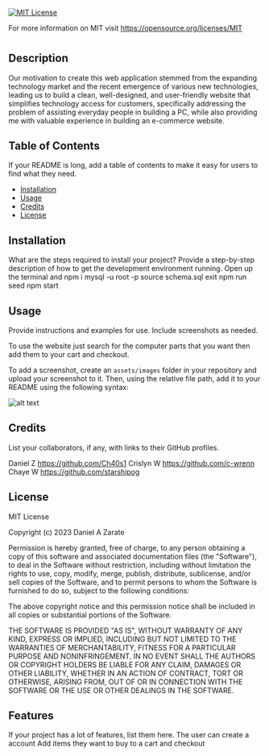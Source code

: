 [![MIT License](https://img.shields.io/badge/License-MIT-blue.svg)](https://opensource.org/licenses/MIT)

For more information on MIT visit https://opensource.org/licenses/MIT
# <CyberMart>

## Description

Our motivation to create this web application stemmed from the expanding technology market and the recent emergence of various new technologies, leading us to build a clean, well-designed, and user-friendly website that simplifies technology access for customers, specifically addressing the problem of assisting everyday people in building a PC, while also providing me with valuable experience in building an e-commerce website.

## Table of Contents

If your README is long, add a table of contents to make it easy for users to find what they need.

- [Installation](#installation)
- [Usage](#usage)
- [Credits](#credits)
- [License](#license)

## Installation

What are the steps required to install your project? Provide a step-by-step description of how to get the development environment running.
Open up the terminal and npm i
mysql -u root -p
source schema.sql
exit
npm run seed
npm start

## Usage

Provide instructions and examples for use. Include screenshots as needed.

To use the website just search for the computer parts that you want then add them to your cart and checkout.


To add a screenshot, create an `assets/images` folder in your repository and upload your screenshot to it. Then, using the relative file path, add it to your README using the following syntax:

![alt text](assets/images/screenshot.png)

## Credits

List your collaborators, if any, with links to their GitHub profiles.

Daniel Z https://github.com/Ch40s1
Crislyn W https://github.com/c-wrenn
Chaye W https://github.com/starshipog


## License

MIT License

Copyright (c) 2023 Daniel A Zarate

Permission is hereby granted, free of charge, to any person obtaining a copy
of this software and associated documentation files (the "Software"), to deal
in the Software without restriction, including without limitation the rights
to use, copy, modify, merge, publish, distribute, sublicense, and/or sell
copies of the Software, and to permit persons to whom the Software is
furnished to do so, subject to the following conditions:

The above copyright notice and this permission notice shall be included in all
copies or substantial portions of the Software.

THE SOFTWARE IS PROVIDED "AS IS", WITHOUT WARRANTY OF ANY KIND, EXPRESS OR
IMPLIED, INCLUDING BUT NOT LIMITED TO THE WARRANTIES OF MERCHANTABILITY,
FITNESS FOR A PARTICULAR PURPOSE AND NONINFRINGEMENT. IN NO EVENT SHALL THE
AUTHORS OR COPYRIGHT HOLDERS BE LIABLE FOR ANY CLAIM, DAMAGES OR OTHER
LIABILITY, WHETHER IN AN ACTION OF CONTRACT, TORT OR OTHERWISE, ARISING FROM,
OUT OF OR IN CONNECTION WITH THE SOFTWARE OR THE USE OR OTHER DEALINGS IN THE
SOFTWARE.

## Features

If your project has a lot of features, list them here.
The user can create a account
Add items they want to buy to a cart and checkout
